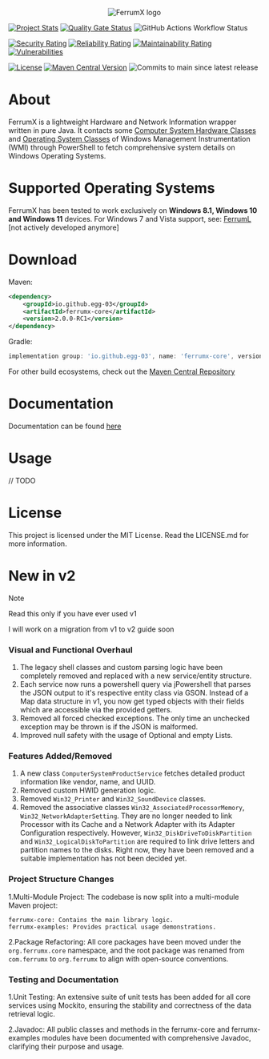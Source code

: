 <p align="center"> 
  <img src="https://github.com/Egg-03/FerrumX/assets/111327101/9aee9cdf-5213-401b-814d-a9738ee1a24c" alt="FerrumX logo">
</p>

[![Project Stats](https://openhub.net/p/FerrumX/widgets/project_thin_badge.gif)](https://openhub.net/p/FerrumX)
[![Quality Gate Status](https://sonarcloud.io/api/project_badges/measure?project=Egg-03_FerrumX&metric=alert_status)](https://sonarcloud.io/summary/new_code?id=Egg-03_FerrumX)
![GitHub Actions Workflow Status](https://img.shields.io/github/actions/workflow/status/Egg-03/FerrumX/.github%2Fworkflows%2Fbuild.yml)


[![Security Rating](https://sonarcloud.io/api/project_badges/measure?project=Egg-03_FerrumX&metric=security_rating)](https://sonarcloud.io/summary/new_code?id=Egg-03_FerrumX)
[![Reliability Rating](https://sonarcloud.io/api/project_badges/measure?project=Egg-03_FerrumX&metric=reliability_rating)](https://sonarcloud.io/summary/new_code?id=Egg-03_FerrumX)
[![Maintainability Rating](https://sonarcloud.io/api/project_badges/measure?project=Egg-03_FerrumX&metric=sqale_rating)](https://sonarcloud.io/summary/new_code?id=Egg-03_FerrumX)
[![Vulnerabilities](https://sonarcloud.io/api/project_badges/measure?project=Egg-03_FerrumX&metric=vulnerabilities)](https://sonarcloud.io/summary/new_code?id=Egg-03_FerrumX)

[![License](https://img.shields.io/github/license/Egg-03/FerrumX)](https://github.com/Egg-03/FerrumX/blob/main/LICENSE)
[![Maven Central Version](https://img.shields.io/maven-central/v/io.github.egg-03/ferrum-x)](https://central.sonatype.com/artifact/io.github.egg-03/ferrum-x)
![Commits to main since latest release](https://img.shields.io/github/commits-since/Egg-03/FerrumX/latest)

# About
FerrumX is a lightweight Hardware and Network Information wrapper written in pure Java. It contacts some [Computer System Hardware Classes](https://learn.microsoft.com/en-us/windows/win32/cimwin32prov/computer-system-hardware-classes) and [Operating System Classes](https://learn.microsoft.com/en-us/windows/win32/cimwin32prov/operating-system-classes) of Windows Management Instrumentation (WMI) through PowerShell to fetch comprehensive system details on Windows Operating Systems.

# Supported Operating Systems
FerrumX has been tested to work exclusively on <strong>Windows 8.1, Windows 10 and Windows 11</strong> devices.
For Windows 7 and Vista support, see: [FerrumL](https://github.com/Egg-03/FerrumL) [not actively developed anymore]

# Download
Maven:
```xml
<dependency>
    <groupId>io.github.egg-03</groupId>
    <artifactId>ferrumx-core</artifactId>
    <version>2.0.0-RC1</version>
</dependency>
```

Gradle:
```gradle
implementation group: 'io.github.egg-03', name: 'ferrumx-core', version: '2.0.0-RC1'
```

For other build ecosystems, check out the [Maven Central Repository](https://central.sonatype.com/artifact/io.github.egg-03/ferrum-x/overview)

# Documentation
Documentation can be found [here](https://egg-03.github.io/FerrumX-Documentation/)

# Usage
// TODO

# License
This project is licensed under the MIT License. Read the LICENSE.md for more information.

# New in v2

> [!NOTE]
> Read this only if you have ever used v1
> 
> I will work on a migration from v1 to v2 guide soon

### **Visual and Functional Overhaul**

1. The legacy shell classes and custom parsing logic have been completely removed and replaced with a new service/entity structure.
2. Each service now runs a powershell query via jPowershell that parses the JSON output to it's respective entity class via GSON. Instead of a Map data structure in v1, you now get typed objects with their fields which are accessible via the provided getters.
3. Removed all forced checked exceptions. The only time an unchecked exception may be thrown is if the JSON is malformed.
4. Improved null safety with the usage of Optional and empty Lists.

### **Features Added/Removed**

1. A new class `ComputerSystemProductService` fetches detailed product information like vendor, name, and UUID.
2. Removed custom HWID generation logic.
3. Removed `Win32_Printer` and `Win32_SoundDevice` classes.
4. Removed the associative classes `Win32_AssociatedProcessorMemory`, `Win32_NetworkAdapterSetting`. They are no longer needed to link Processor with its Cache and a Network Adapter with its Adapter Configuration respectively. However, `Win32_DiskDriveToDiskPartition` and `Win32_LogicalDiskToPartition` are required to link drive letters and partition names to the disks. Right now, they have been removed and a suitable implementation has not been decided yet.


### **Project Structure Changes**

1.Multi-Module Project: The codebase is now split into a multi-module Maven project:

    ferrumx-core: Contains the main library logic.
    ferrumx-examples: Provides practical usage demonstrations.

2.Package Refactoring: All core packages have been moved under the `org.ferrumx.core` namespace, and the root package was renamed from `com.ferrumx` to `org.ferrumx` to align with open-source conventions.


### **Testing and Documentation**

1.Unit Testing: An extensive suite of unit tests has been added for all core services using Mockito, ensuring the stability and correctness of the data retrieval logic.

2.Javadoc: All public classes and methods in the ferrumx-core and ferrumx-examples modules have been documented with comprehensive Javadoc, clarifying their purpose and usage.
